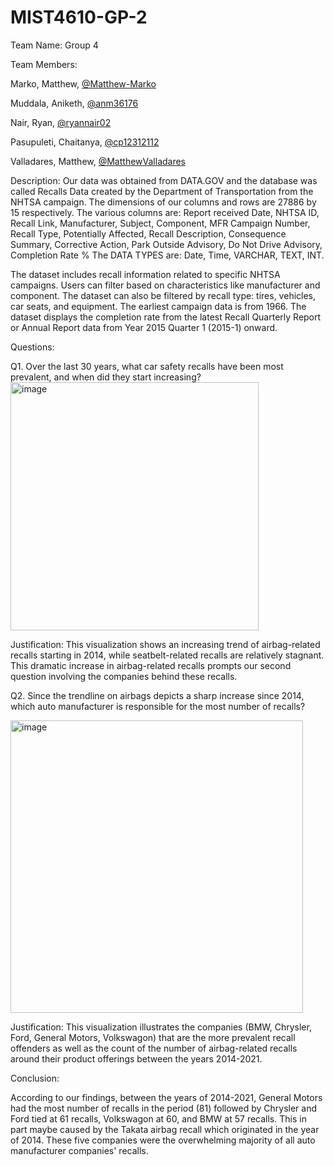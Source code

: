 # MIST4610-GP-2

Team Name: Group 4

Team Members:

Marko, Matthew, [@Matthew-Marko](https://github.com/Matthew-Marko)

Muddala, Aniketh, [@anm36176](https://github.com/anm36176)

Nair, Ryan, [@ryannair02](https://github.com/ryannair02)

Pasupuleti, Chaitanya, [@cp12312112](https://github.com/cp12312112)

Valladares, Matthew, [@MatthewValladares](https://github.com/MatthewValladares)

Description: Our data was obtained from DATA.GOV and the database was called Recalls Data created by the Department of Transportation from the NHTSA campaign. The dimensions of our columns and rows are 27886 by 15 respectively. The various columns are: Report received Date, NHTSA ID, Recall Link, Manufacturer, Subject, Component, MFR Campaign Number, Recall Type, Potentially Affected, Recall Description, Consequence Summary, Corrective Action, Park Outside Advisory, Do Not Drive Advisory, Completion Rate % The DATA TYPES are: Date, Time, VARCHAR, TEXT, INT. 

The dataset includes recall information related to specific NHTSA campaigns. Users can filter based on characteristics like manufacturer and component. The dataset can also be filtered by recall type: tires, vehicles, car seats, and equipment. The earliest campaign data is from 1966. The dataset displays the completion rate from the latest Recall Quarterly Report or Annual Report data from Year 2015 Quarter 1 (2015-1) onward.


Questions:

Q1. Over the last 30 years, what car safety recalls have been most prevalent, and when did they start increasing?
<img width="397" alt="image" src="https://github.com/ryannair02/MIST4610-GP-2/assets/150095773/7b45a554-bb14-4190-865e-def8cbe0d51f">

Justification: 
This visualization shows an increasing trend of airbag-related recalls starting in 2014, while seatbelt-related recalls are relatively stagnant. This dramatic increase in airbag-related recalls prompts our second question involving the companies behind these recalls.


Q2. Since the trendline on airbags depicts a sharp increase since 2014, which auto manufacturer is responsible for the most number of recalls?

<img width="468" alt="image" src="https://github.com/ryannair02/MIST4610-GP-2/assets/150095773/190be1e3-85a9-4fed-a1ed-1d00a6b3da43">

Justification: 
This visualization illustrates the companies (BMW, Chrysler, Ford, General Motors, Volkswagon) that are the more prevalent recall offenders as well as the count of the number of airbag-related recalls around their product offerings between the years 2014-2021.

Conclusion: 

According to our findings, between the years of 2014-2021, General Motors had the most number of recalls in the period (81) followed by Chrysler and Ford tied at 61 recalls, Volkswagon at 60, and BMW at 57 recalls. This in part maybe caused by the Takata airbag recall which originated in the year of 2014. These five companies were the overwhelming majority of all auto manufacturer companies' recalls.
